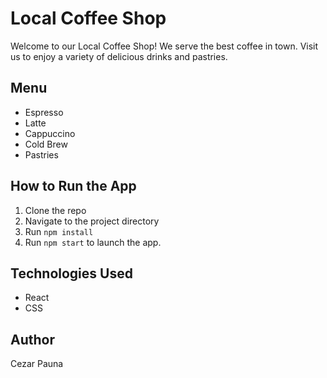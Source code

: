 # Local Coffee Shop

Welcome to our Local Coffee Shop! We serve the best coffee in town. Visit us to enjoy a variety of delicious drinks and pastries.

## Menu
- Espresso
- Latte
- Cappuccino
- Cold Brew
- Pastries

## How to Run the App
1. Clone the repo
2. Navigate to the project directory
3. Run `npm install`
4. Run `npm start` to launch the app.

## Technologies Used
- React
- CSS

## Author
Cezar Pauna
